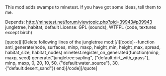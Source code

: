 This mod adds swamps to minetest.
If you have got some ideas, tell them to me.

Depends: http://minetest.net/forum/viewtopic.php?pid=39943#p39943 jungletree, habitat, default
License: GPL (sounds), WTFPL (code, textures except birch)

[quote][i]Delete following lines of the jungletree mod:[/i][code]--function anti_generate(node, surfaces, minp, maxp, height_min, height_max, spread, habitat_size, habitat_nodes) 
minetest.register_on_generated(function(minp, maxp, seed)
    generate("jungletree:sapling", {"default:dirt_with_grass"}, minp, maxp, 0, 20, 10, 50, {"default:water_source"}, 30, {"default:desert_sand"})
end)[/code][/quote]

